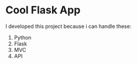 Cool Flask App
========
I developed this project because i can handle these:
1. Python
2. Flask
3. MVC
4. API
